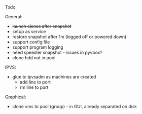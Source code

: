 Todo

General:
- ~~launch clones after snapshot~~
- setup as service
- restore snapshot after 1m (logged off or powered down)
- support config file
- support program logging
- need speedier snapshot - issues in pyvbox?
- clone hdd not in pool

IPVS:
- glue to ipvsadm as machines are created
    - add line to port
    - rm line to port

Graphical:
- clone vms to pool (group) - in GUI, already separated on disk


